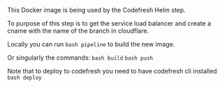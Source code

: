 This Docker image is being used by the Codefresh Helm step.

To purpose of this step is to get the service load balancer and create a cname with the name of the branch in cloudflare.


Locally you can run ```bash pipeline``` to build the new image.

Or singularly the commands:
```bash build```
```bash push```

Note that to deploy to codefresh you need to have 
codefresh cli installed
```bash deploy```